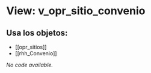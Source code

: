 # View: v_opr_sitio_convenio

## Usa los objetos:
- [[opr_sitios]]
- [[rhh_Convenio]]

*No code available.*
